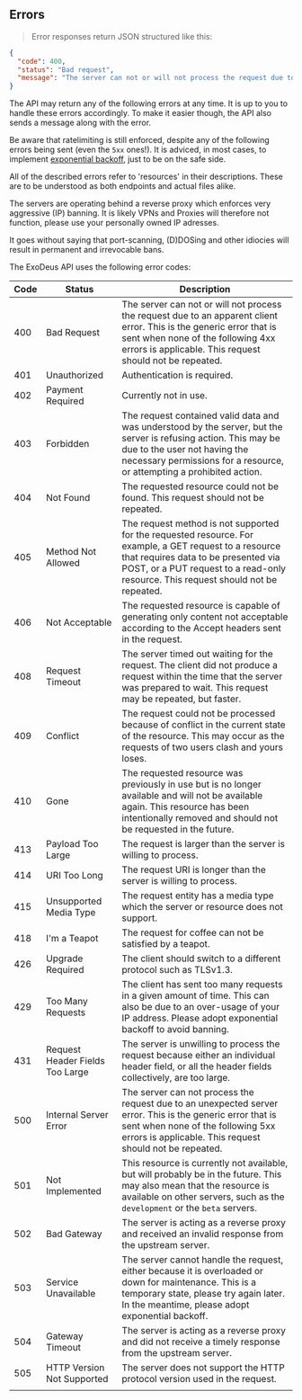 ## Errors

> Error responses return JSON structured like this:

```json
{
  "code": 400,
  "status": "Bad request",
  "message": "The server can not or will not process the request due to an apparent client error."
}
```

The API may return any of the following errors at any time. It is up to you to handle these errors accordingly. To make it easier though, the API also sends a message along with the error.

Be aware that ratelimiting is still enforced, despite any of the following errors being sent (even the `5xx` ones!). It is adviced, in most cases, to implement [exponential backoff](http://en.wikipedia.org/wiki/Exponential_backoff), just to be on the safe side.

All of the described errors refer to 'resources' in their descriptions. These are to be understood as both endpoints and actual files alike.

<aside class="notice">
The servers are operating behind a reverse proxy which enforces very aggressive (IP) banning. It is likely VPNs and Proxies will therefore not function, please use your personally owned IP adresses.

It goes without saying that port-scanning, (D)DOSing and other idiocies will result in permanent and irrevocable bans.
</aside>

The ExoDeus API uses the following error codes:

Code | Status | Description
---- | ------ | ------
400 | Bad Request | The server can not or will not process the request due to an apparent client error. This is the generic error that is sent when none of the following 4xx errors is applicable. This request should not be repeated.
401 | Unauthorized | Authentication is required.
402 | Payment Required | Currently not in use.
403 | Forbidden | The request contained valid data and was understood by the server, but the server is refusing action. This may be due to the user not having the necessary permissions for a resource, or attempting a prohibited action.
404 | Not Found | The requested resource could not be found. This request should not be repeated.
405 | Method Not Allowed | The request method is not supported for the requested resource. For example, a GET request to a resource that requires data to be presented via POST, or a PUT request to a read-only resource. This request should not be repeated.
406 | Not Acceptable | The requested resource is capable of generating only content not acceptable according to the Accept headers sent in the request.
408 | Request Timeout | The server timed out waiting for the request. The client did not produce a request within the time that the server was prepared to wait. This request may be repeated, but faster.
409 | Conflict | The request could not be processed because of conflict in the current state of the resource. This may occur as the requests of two users clash and yours loses.
410 | Gone | The requested resource was previously in use but is no longer available and will not be available again. This resource has been intentionally removed and should not be requested in the future.
413 | Payload Too Large | The request is larger than the server is willing to process.
414 | URI Too Long | The request URI is longer than the server is willing to process.
415 | Unsupported Media Type | The request entity has a media type which the server or resource does not support.
418 | I'm a Teapot | The request for coffee can not be satisfied by a teapot.
426 | Upgrade Required |The client should switch to a different protocol such as TLSv1.3.
429 | Too Many Requests | The client has sent too many requests in a given amount of time. This can also be due to an over-usage of your IP address. Please adopt exponential backoff to avoid banning.
431 | Request Header Fields Too Large | The server is unwilling to process the request because either an individual header field, or all the header fields collectively, are too large.
500 | Internal Server Error | The server can not process the request due to an unexpected server error. This is the generic error that is sent when none of the following 5xx errors is applicable. This request should not be repeated.
501 | Not Implemented | This resource is currently not available, but will probably be in the future. This may also mean that the resource is available on other servers, such as the `development` or the `beta` servers.
502 | Bad Gateway | The server is acting as a reverse proxy and received an invalid response from the upstream server.
503 | Service Unavailable | The server cannot handle the request, either because it is overloaded or down for maintenance. This is a temporary state, please try again later. In the meantime, please adopt exponential backoff. 
504 | Gateway Timeout | The server is acting as a reverse proxy and did not receive a timely response from the upstream server.
505 | HTTP Version Not Supported | The server does not support the HTTP protocol version used in the request.
||
